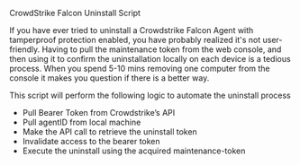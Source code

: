 CrowdStrike Falcon Uninstall Script

If you have ever tried to uninstall a Crowdstrike Falcon Agent with tamperproof protection enabled, you have probably realized it's not user-friendly. Having to pull the maintenance token from the web console, and then using it to confirm the uninstallation locally on each device is a tedious process. When you spend 5-10 mins removing one computer from the console it makes you question if there is a better way.

This script will perform the following logic to automate the uninstall process

- Pull Bearer Token from Crowdstrike’s API
- Pull agentID from local machine
- Make the API call to retrieve the uninstall token
- Invalidate access to the bearer token
- Execute the uninstall using the acquired maintenance-token
